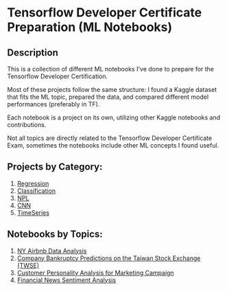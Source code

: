 # Tensorflow Developer Certificate Preparation (ML Notebooks)


## Description

<p>This is a collection of different ML notebooks I've done to prepare for the Tensorflow Developer Certification.</p>
Most of these projects follow the same structure: I found a Kaggle dataset that fits the ML topic, prepared the data, and compared different model performances (preferably in TF). 

Each notebook is a project on its own, utilizing other Kaggle notebooks and contributions.

Not all topics are directly related to the Tensorflow Developer Certificate Exam, sometimes the notebooks include other ML concepts I found useful.


## Projects by Category:

 1) [Regression](1-Regression)
 2) [Classification](2-Classification)
 3) [NPL](3-NLP)
 4) [CNN](4-CNN)
 5) [TimeSeries](5-TimeSeries)
 

## Notebooks by Topics:

1) [NY Airbnb Data Analysis](1-Regression/AirbnbEDA.ipynb)
2) [Company Bankruptcy Predictions on the Taiwan Stock Exchange (TWSE)](2-Classification/CompanyBankruptcyPrediction/BankruptcyPred.ipynb)
3) [Customer Personality Analysis for Marketing Campaign](2-Classification/CustomerPersonalityAnalysis/CustomerAnalysis.ipynb)
4) [Financial News Sentiment Analysis](3-NLP/FinancialNewsNLP.ipynb)
